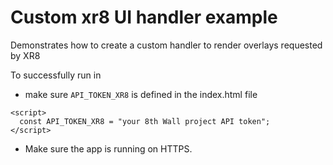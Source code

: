 # Custom xr8 UI handler example
Demonstrates how to create a custom handler to render overlays requested by XR8

To successfully run in 
- make sure `API_TOKEN_XR8` is defined in the index.html file
```
<script>
  const API_TOKEN_XR8 = "your 8th Wall project API token";
</script>
```

- Make sure the app is running on HTTPS.